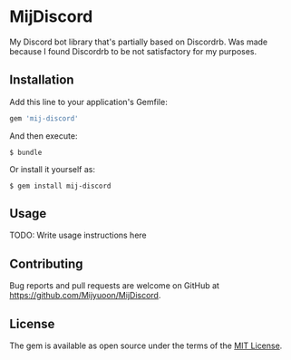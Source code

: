 # MijDiscord

My Discord bot library that's partially based on Discordrb. Was made because I found Discordrb to be not satisfactory for my purposes.

## Installation

Add this line to your application's Gemfile:

```ruby
gem 'mij-discord'
```

And then execute:

```
$ bundle
```

Or install it yourself as:

```
$ gem install mij-discord
```

## Usage

TODO: Write usage instructions here

## Contributing

Bug reports and pull requests are welcome on GitHub at https://github.com/Mijyuoon/MijDiscord.

## License

The gem is available as open source under the terms of the [MIT License](http://opensource.org/licenses/MIT).
